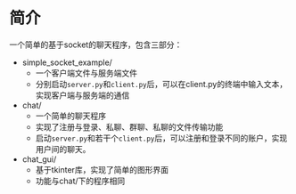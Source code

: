 # 简介
一个简单的基于socket的聊天程序，包含三部分：
- simple_socket_example/
   - 一个客户端文件与服务端文件
   - 分别启动`server.py`和`client.py`后，可以在client.py的终端中输入文本，实现客户端与服务端的通信
- chat/ 
  - 一个简单的聊天程序
  - 实现了注册与登录、私聊、群聊、私聊的文件传输功能
  - 启动`server.py`和若干个`client.py`后，可以注册和登录不同的账户，实现用户间的聊天。
- chat_gui/
  - 基于tkinter库，实现了简单的图形界面
  - 功能与chat/下的程序相同